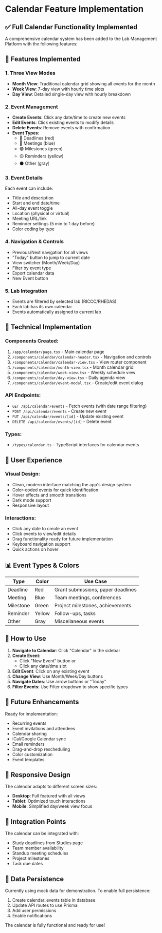 # Calendar Feature Implementation

## ✅ Full Calendar Functionality Implemented

A comprehensive calendar system has been added to the Lab Management Platform with the following features:

## 📅 Features Implemented

### 1. **Three View Modes**
- **Month View**: Traditional calendar grid showing all events for the month
- **Week View**: 7-day view with hourly time slots
- **Day View**: Detailed single-day view with hourly breakdown

### 2. **Event Management**
- **Create Events**: Click any date/time to create new events
- **Edit Events**: Click existing events to modify details
- **Delete Events**: Remove events with confirmation
- **Event Types**:
  - 🔴 Deadlines (red)
  - 🔵 Meetings (blue)
  - 🟢 Milestones (green)
  - 🟡 Reminders (yellow)
  - ⚫ Other (gray)

### 3. **Event Details**
Each event can include:
- Title and description
- Start and end date/time
- All-day event toggle
- Location (physical or virtual)
- Meeting URL/link
- Reminder settings (5 min to 1 day before)
- Color coding by type

### 4. **Navigation & Controls**
- Previous/Next navigation for all views
- "Today" button to jump to current date
- View switcher (Month/Week/Day)
- Filter by event type
- Export calendar data
- New Event button

### 5. **Lab Integration**
- Events are filtered by selected lab (RICCC/RHEDAS)
- Each lab has its own calendar
- Events automatically assigned to current lab

## 🔧 Technical Implementation

### Components Created:
1. `/app/calendar/page.tsx` - Main calendar page
2. `/components/calendar/calendar-header.tsx` - Navigation and controls
3. `/components/calendar/calendar-view.tsx` - View router component
4. `/components/calendar/month-view.tsx` - Month calendar grid
5. `/components/calendar/week-view.tsx` - Weekly schedule view
6. `/components/calendar/day-view.tsx` - Daily agenda view
7. `/components/calendar/event-modal.tsx` - Create/edit event dialog

### API Endpoints:
- `GET /api/calendar/events` - Fetch events (with date range filtering)
- `POST /api/calendar/events` - Create new event
- `PUT /api/calendar/events/[id]` - Update existing event
- `DELETE /api/calendar/events/[id]` - Delete event

### Types:
- `/types/calendar.ts` - TypeScript interfaces for calendar events

## 🎨 User Experience

### Visual Design:
- Clean, modern interface matching the app's design system
- Color-coded events for quick identification
- Hover effects and smooth transitions
- Dark mode support
- Responsive layout

### Interactions:
- Click any date to create an event
- Click events to view/edit details
- Drag functionality ready for future implementation
- Keyboard navigation support
- Quick actions on hover

## 📊 Event Types & Colors

| Type | Color | Use Case |
|------|-------|----------|
| Deadline | Red | Grant submissions, paper deadlines |
| Meeting | Blue | Team meetings, conferences |
| Milestone | Green | Project milestones, achievements |
| Reminder | Yellow | Follow-ups, tasks |
| Other | Gray | Miscellaneous events |

## 🚀 How to Use

1. **Navigate to Calendar**: Click "Calendar" in the sidebar
2. **Create Event**: 
   - Click "New Event" button or
   - Click any date/time slot
3. **Edit Event**: Click on any existing event
4. **Change View**: Use Month/Week/Day buttons
5. **Navigate Dates**: Use arrow buttons or "Today"
6. **Filter Events**: Use Filter dropdown to show specific types

## 🔄 Future Enhancements

Ready for implementation:
- Recurring events
- Event invitations and attendees
- Calendar sharing
- iCal/Google Calendar sync
- Email reminders
- Drag-and-drop rescheduling
- Color customization
- Event templates

## 📱 Responsive Design

The calendar adapts to different screen sizes:
- **Desktop**: Full featured with all views
- **Tablet**: Optimized touch interactions
- **Mobile**: Simplified day/week view focus

## 🔗 Integration Points

The calendar can be integrated with:
- Study deadlines from Studies page
- Team member availability
- Standup meeting schedules
- Project milestones
- Task due dates

## 💾 Data Persistence

Currently using mock data for demonstration. To enable full persistence:
1. Create calendar_events table in database
2. Update API routes to use Prisma
3. Add user permissions
4. Enable notifications

The calendar is fully functional and ready for use!